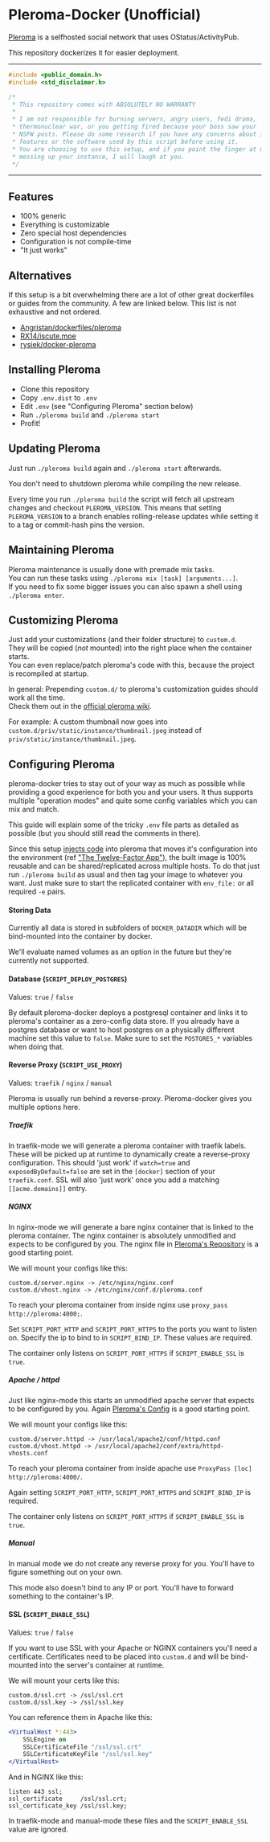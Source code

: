 # Pleroma-Docker (Unofficial)

[Pleroma](https://pleroma.social/) is a selfhosted social network that uses OStatus/ActivityPub.

This repository dockerizes it for easier deployment.

<hr>

```cpp
#include <public_domain.h>
#include <std_disclaimer.h>

/*
 * This repository comes with ABSOLUTELY NO WARRANTY
 *
 * I am not responsible for burning servers, angry users, fedi drama,
 * thermonuclear war, or you getting fired because your boss saw your
 * NSFW posts. Please do some research if you have any concerns about included
 * features or the software used by this script before using it.
 * You are choosing to use this setup, and if you point the finger at me for
 * messing up your instance, I will laugh at you.
 */
```

<hr>

## Features

- 100% generic
- Everything is customizable
- Zero special host dependencies
- Configuration is not compile-time
- "It just works"

## Alternatives

If this setup is a bit overwhelming there are a lot of other great dockerfiles
or guides from the community. A few are linked below. This list is not exhaustive and not ordered.

- [Angristan/dockerfiles/pleroma](https://github.com/Angristan/dockerfiles/tree/master/pleroma)
- [RX14/iscute.moe](https://github.com/RX14/kurisu.rx14.co.uk/blob/master/services/iscute.moe/pleroma/Dockerfile)
- [rysiek/docker-pleroma](https://git.pleroma.social/rysiek/docker-pleroma)

## Installing Pleroma

- Clone this repository
- Copy `.env.dist` to `.env`
- Edit `.env` (see "Configuring Pleroma" section below)
- Run `./pleroma build` and `./pleroma start`
- Profit!

## Updating Pleroma

Just run `./pleroma build` again and `./pleroma start` afterwards.

You don't need to shutdown pleroma while compiling the new release.

Every time you run `./pleroma build` the script will fetch all upstream changes and checkout `PLEROMA_VERSION`.
This means that setting `PLEROMA_VERSION` to a branch enables rolling-release updates while setting
it to a tag or commit-hash pins the version.

## Maintaining Pleroma

Pleroma maintenance is usually done with premade mix tasks.<br>
You can run these tasks using `./pleroma mix [task] [arguments...]`.<br>
If you need to fix some bigger issues you can also spawn a shell using `./pleroma enter`.

## Customizing Pleroma

Just add your customizations (and their folder structure) to `custom.d`.<br>
They will be copied (*not* mounted) into the right place when the container starts.<br>
You can even replace/patch pleroma's code with this, because the project is recompiled at startup.<br>

In general: Prepending `custom.d/` to pleroma's customization guides should work all the time.<br>
Check them out in the [official pleroma wiki](https://git.pleroma.social/pleroma/pleroma/wikis/home).

For example: A custom thumbnail now goes into `custom.d/priv/static/instance/thumbnail.jpeg` instead of `priv/static/instance/thumbnail.jpeg`.

## Configuring Pleroma

pleroma-docker tries to stay out of your way as much as possible while providing
a good experience for both you and your users. It thus supports multiple
"operation modes" and quite some config variables which you can mix and match.

This guide will explain some of the tricky `.env` file parts as detailed as possible (but you should still read the comments in there).

Since this setup [injects code](https://glitch.sh/sn0w/pleroma-docker/blob/master/docker-config.exs) into pleroma that moves it's configuration into the environment (ref ["The Twelve-Factor App"](https://12factor.net/)),
the built image is 100% reusable and can be shared/replicated across multiple hosts.
To do that just run `./pleroma build` as usual and then tag your image to whatever you want.
Just make sure to start the replicated container with `env_file:` or all required `-e` pairs.

#### Storing Data

Currently all data is stored in subfolders of `DOCKER_DATADIR` which will be bind-mounted into the container by docker.

We'll evaluate named volumes as an option in the future but they're currently not supported.

#### Database (`SCRIPT_DEPLOY_POSTGRES`)

Values: `true` / `false`

By default pleroma-docker deploys a postgresql container and links it to pleroma's container as a zero-config data store. If you already have a postgres database or want to host postgres on a physically different machine set this value to `false`. Make sure to set the `POSTGRES_*` variables when doing that.

#### Reverse Proxy (`SCRIPT_USE_PROXY`)

Values: `traefik` / `nginx` / `manual`

Pleroma is usually run behind a reverse-proxy.
Pleroma-docker gives you multiple options here.

##### Traefik

In traefik-mode we will generate a pleroma container with traefik labels.
These will be picked up at runtime to dynamically create a reverse-proxy
configuration. This should 'just work' if `watch=true` and `exposedByDefault=false` are set in the `[docker]` section of your `traefik.conf`. SSL will also 'just work' once you add a matching `[[acme.domains]]` entry.

##### NGINX

In nginx-mode we will generate a bare nginx container that is linked to the
pleroma container. The nginx container is absolutely unmodified and expects to
be configured by you. The nginx file in [Pleroma's Repository](https://git.pleroma.social/pleroma/pleroma/blob/develop/installation/pleroma.nginx) is a good starting point.

We will mount your configs like this:
```
custom.d/server.nginx -> /etc/nginx/nginx.conf
custom.d/vhost.nginx -> /etc/nginx/conf.d/pleroma.conf
```

To reach your pleroma container from inside nginx use `proxy_pass http://pleroma:4000;`.

Set `SCRIPT_PORT_HTTP` and `SCRIPT_PORT_HTTPS` to the ports you want to listen on.
Specify the ip to bind to in `SCRIPT_BIND_IP`. These values are required.

The container only listens on `SCRIPT_PORT_HTTPS` if `SCRIPT_ENABLE_SSL` is `true`.

##### Apache / httpd

Just like nginx-mode this starts an unmodified apache server that expects to be
configured by you. Again [Pleroma's Config](https://git.pleroma.social/pleroma/pleroma/blob/develop/installation/pleroma-apache.conf) is a good starting point.

We will mount your configs like this:
```
custom.d/server.httpd -> /usr/local/apache2/conf/httpd.conf
custom.d/vhost.httpd -> /usr/local/apache2/conf/extra/httpd-vhosts.conf
```

To reach your pleroma container from inside apache use `ProxyPass [loc] http://pleroma:4000/`.

Again setting `SCRIPT_PORT_HTTP`, `SCRIPT_PORT_HTTPS` and `SCRIPT_BIND_IP` is required.

The container only listens on `SCRIPT_PORT_HTTPS` if `SCRIPT_ENABLE_SSL` is `true`.

##### Manual

In manual mode we do not create any reverse proxy for you.
You'll have to figure something out on your own.

This mode also doesn't bind to any IP or port.
You'll have to forward something to the container's IP.

#### SSL (`SCRIPT_ENABLE_SSL`)

Values: `true` / `false`

If you want to use SSL with your Apache or NGINX containers you'll need a
certificate. Certificates need to be placed into `custom.d` and will be
bind-mounted into the server's container at runtime.

We will mount your certs like this:
```
custom.d/ssl.crt -> /ssl/ssl.crt
custom.d/ssl.key -> /ssl/ssl.key
```

You can reference them in Apache like this:
```apache
<VirtualHost *:443>
    SSLEngine on
    SSLCertificateFile "/ssl/ssl.crt"
    SSLCertificateKeyFile "/ssl/ssl.key"
</VirtualHost>
```

And in NGINX like this:
```nginx
listen 443 ssl;
ssl_certificate     /ssl/ssl.crt;
ssl_certificate_key /ssl/ssl.key;
```

In traefik-mode and manual-mode these files and the `SCRIPT_ENABLE_SSL` value are ignored.
